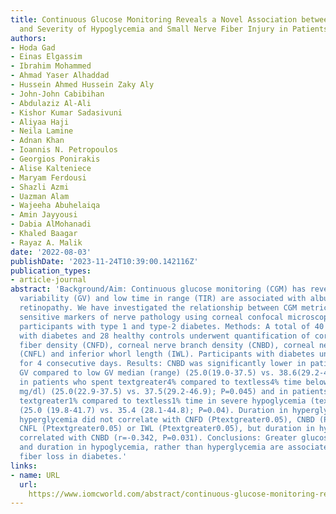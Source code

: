 ```yaml
---
title: Continuous Glucose Monitoring Reveals a Novel Association between Duration
  and Severity of Hypoglycemia and Small Nerve Fiber Injury in Patients with Diabetes
authors:
- Hoda Gad
- Einas Elgassim
- Ibrahim Mohammed
- Ahmad Yaser Alhaddad
- Hussein Ahmed Hussein Zaky Aly
- John-John Cabibihan
- Abdulaziz Al-Ali
- Kishor Kumar Sadasivuni
- Aliyaa Haji
- Neila Lamine
- Adnan Khan
- Ioannis N. Petropoulos
- Georgios Ponirakis
- Alise Kalteniece
- Maryam Ferdousi
- Shazli Azmi
- Uazman Alam
- Wajeeha Abuhelaiqa
- Amin Jayyousi
- Dabia AlMohanadi
- Khaled Baagar
- Rayaz A. Malik
date: '2022-08-03'
publishDate: '2023-11-24T10:39:00.142116Z'
publication_types:
- article-journal
abstract: 'Background/Aim: Continuous glucose monitoring (CGM) has revealed that glycemic
  variability (GV) and low time in range (TIR) are associated with albuminuria and
  retinopathy. We have investigated the relationship between CGM metrics and highly
  sensitive markers of nerve pathology using corneal confocal microscopy (CCM) in
  participants with type 1 and type-2 diabetes. Methods: A total of 40 participants
  with diabetes and 28 healthy controls underwent quantification of corneal nerve
  fiber density (CNFD), corneal nerve branch density (CNBD), corneal nerve fiber length
  (CNFL) and inferior whorl length (IWL). Participants with diabetes underwent CGM
  for 4 consecutive days. Results: CNBD was significantly lower in patients with high
  GV compared to low GV median (range) (25.0(19.0-37.5) vs. 38.6(29.2-46.9); P=0.007);
  in patients who spent textgreater4% compared to textless4% time below range (54-69
  mg/dl) (25.0(22.9-37.5) vs. 37.5(29.2-46.9); P=0.045) and in patients who spent
  textgreater1% compared to textless1% time in severe hypoglycemia (textless54 mg/dl)
  (25.0 (19.8-41.7) vs. 35.4 (28.1-44.8); P=0.04). Duration in hyperglycemia and severe
  hyperglycemia did not correlate with CNFD (Ptextgreater0.05), CNBD (Ptextgreater0.05),
  CNFL (Ptextgreater0.05) or IWL (Ptextgreater0.05), but duration in hypoglycemia
  correlated with CNBD (r=-0.342, P=0.031). Conclusions: Greater glucose variability
  and duration in hypoglycemia, rather than hyperglycemia are associated with nerve
  fiber loss in diabetes.'
links:
- name: URL
  url: 
    https://www.iomcworld.com/abstract/continuous-glucose-monitoring-reveals-a-novel-association-between-duration-and-severity-of-hypoglycemia-and-small-nerve--113133.html
---
```

